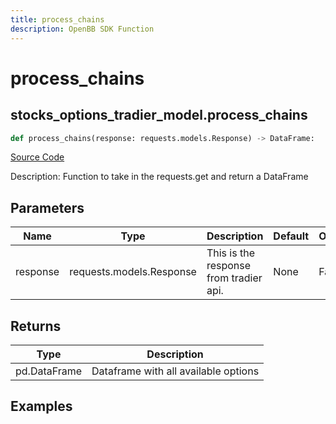 ```yaml
---
title: process_chains
description: OpenBB SDK Function
---
```


# process_chains

## stocks_options_tradier_model.process_chains

```python title='openbb_terminal/stocks/options/tradier_model.py'
def process_chains(response: requests.models.Response) -> DataFrame:
```
[Source Code](https://github.com/OpenBB-finance/OpenBBTerminal/tree/main/openbb_terminal/stocks/options/tradier_model.py#L191)

Description: Function to take in the requests.get and return a DataFrame

## Parameters

| Name | Type | Description | Default | Optional |
| ---- | ---- | ----------- | ------- | -------- |
| response | requests.models.Response | This is the response from tradier api. | None | False |

## Returns

| Type | Description |
| ---- | ----------- |
| pd.DataFrame | Dataframe with all available options |

## Examples

